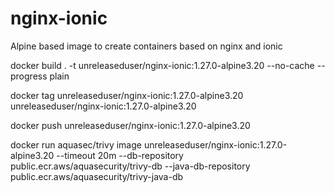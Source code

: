 # nginx-ionic

Alpine based image to create containers based on nginx and ionic

docker build . -t unreleaseduser/nginx-ionic:1.27.0-alpine3.20 --no-cache --progress plain

docker tag unreleaseduser/nginx-ionic:1.27.0-alpine3.20 unreleaseduser/nginx-ionic:1.27.0-alpine3.20

docker push unreleaseduser/nginx-ionic:1.27.0-alpine3.20

docker run aquasec/trivy image unreleaseduser/nginx-ionic:1.27.0-alpine3.20 --timeout 20m --db-repository public.ecr.aws/aquasecurity/trivy-db --java-db-repository public.ecr.aws/aquasecurity/trivy-java-db

